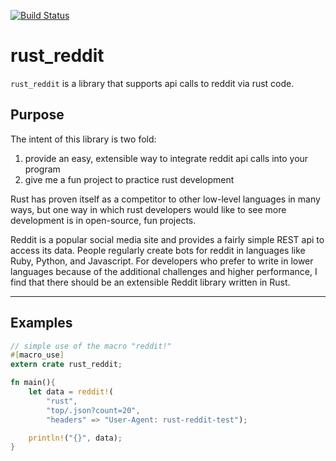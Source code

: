 [![Build Status](https://travis-ci.org/zpallin/rust_reddit.svg?branch=master)](https://travis-ci.org/zpallin/rust_reddit)

# rust_reddit

`rust_reddit` is a library that supports api calls to reddit via rust code.

## Purpose

The intent of this library is two fold:

1. provide an easy, extensible way to integrate reddit api calls into your program
2. give me a fun project to practice rust development

Rust has proven itself as a competitor to other low-level languages in many ways, but one way in which rust developers would like to see more development is in open-source, fun projects.

Reddit is a popular social media site and provides a fairly simple REST api to access its data. People regularly create bots for reddit in languages like Ruby, Python, and Javascript. For developers who prefer to write in lower languages because of the additional challenges and higher performance, I find that there should be an extensible Reddit library written in Rust.

---
## Examples

```rust
// simple use of the macro "reddit!"
#[macro_use]
extern crate rust_reddit;

fn main(){
    let data = reddit!(
        "rust",
        "top/.json?count=20",
        "headers" => "User-Agent: rust-reddit-test");

    println!("{}", data);
}

```

